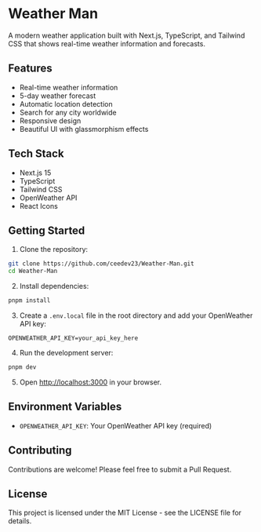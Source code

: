 # Weather Man

A modern weather application built with Next.js, TypeScript, and Tailwind CSS that shows real-time weather information and forecasts.

## Features

- Real-time weather information
- 5-day weather forecast
- Automatic location detection
- Search for any city worldwide
- Responsive design
- Beautiful UI with glassmorphism effects

## Tech Stack

- Next.js 15
- TypeScript
- Tailwind CSS
- OpenWeather API
- React Icons

## Getting Started

1. Clone the repository:
```bash
git clone https://github.com/ceedev23/Weather-Man.git
cd Weather-Man
```

2. Install dependencies:
```bash
pnpm install
```

3. Create a `.env.local` file in the root directory and add your OpenWeather API key:
```
OPENWEATHER_API_KEY=your_api_key_here
```

4. Run the development server:
```bash
pnpm dev
```

5. Open [http://localhost:3000](http://localhost:3000) in your browser.

## Environment Variables

- `OPENWEATHER_API_KEY`: Your OpenWeather API key (required)

## Contributing

Contributions are welcome! Please feel free to submit a Pull Request.

## License

This project is licensed under the MIT License - see the LICENSE file for details. 